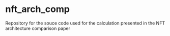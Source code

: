 # nft_arch_comp
Repository for the souce code used for the calculation presented in the NFT architecture comparison paper
